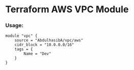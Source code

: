 # Terraform AWS VPC Module

### Usage:
```
module "vpc" {
    source = "AbdulhasibA/vpc/aws"
    cidr_block = "10.0.0.0/16"
    tags = {
        Name = "Dev"
    }
}
```